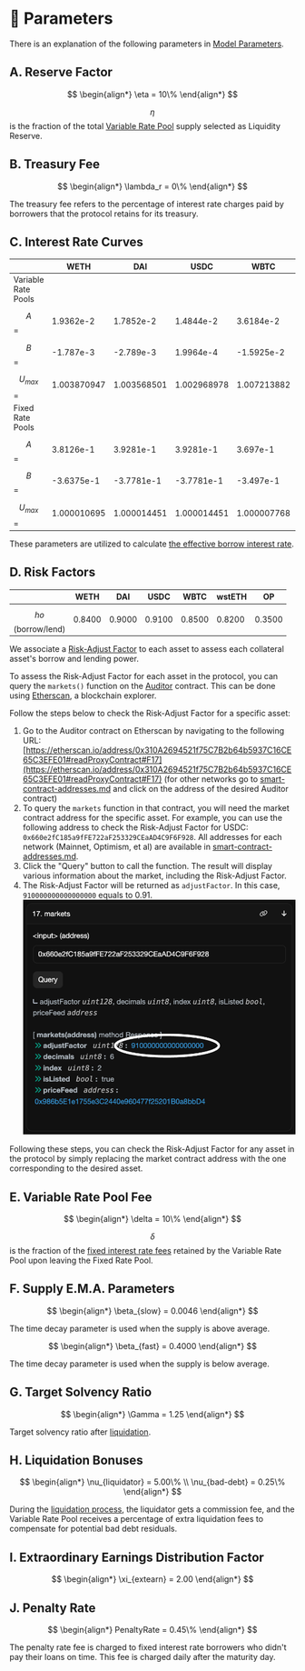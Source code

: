 # 🔢 Parameters

There is an explanation of the following parameters in [Model Parameters](../getting-started/math-paper.md#model-parameters).

## A. Reserve Factor

$$
\begin{align*} \eta = 10\% \end{align*}
$$

$$\eta$$ is the fraction of the total [Variable Rate Pool](https://docs.exact.ly/getting-started/math-paper#3.-variable-rate-pool) supply selected as Liquidity Reserve.

## B. Treasury Fee

$$
\begin{align*} \lambda_r = 0\% \end{align*}
$$

The treasury fee refers to the percentage of interest rate charges paid by borrowers that the protocol retains for its treasury.



## C. Interest Rate Curves

|                     | WETH        | DAI         | USDC        | WBTC        | wstETH      | OP          |
| ------------------- | ----------- | ----------- | ----------- | ----------- | ----------- | ----------- |
| Variable Rate Pools |             |             |             |             |             |             |
| $$A$$ =             | 1.9362e-2   | 1.7852e-2   | 1.4844e-2   | 3.6184e-2   | 1.9362e-2   | 2.8487e-2   |
| $$B$$ =             | -1.787e-3   | -2.789e-3   | 1.9964e-4   | -1.5925e-2  | -1.787e-3   | -5.8259e-3  |
| $$U_{max}$$=        | 1.003870947 | 1.003568501 | 1.002968978 | 1.007213882 | 1.003870947 | 1.005690787 |
| Fixed Rate Pools    |             |             |             |             |             |             |
| $$A$$=              | 3.8126e-1   | 3.9281e-1   | 3.9281e-1   | 3.697e-1    | 3.8126e-1   | 3.5815e-1   |
| $$B$$=              | -3.6375e-1  | -3.7781e-1  | -3.7781e-1  | -3.497e-1   | -3.6375e-1  | -3.3564e-1  |
| $$U_{max}$$=        | 1.000010695 | 1.000014451 | 1.000014451 | 1.000007768 | 1.000010695 | 1.000005527 |

These parameters are utilized to calculate [the effective borrow interest rate](https://docs.exact.ly/getting-started/math-paper#4.1.2-the-effective-interest-rate-for-a-particular-loan).

## D. Risk Factors

|                     | WETH   | DAI    | USDC   | WBTC   | wstETH | OP     |
| ------------------- | ------ | ------ | ------ | ------ | ------ | ------ |
| $$ho$$(borrow/lend) | 0.8400 | 0.9000 | 0.9100 | 0.8500 | 0.8200 | 0.3500 |

We associate a [Risk-Adjust Factor](https://docs.exact.ly/getting-started/math-paper#6.-liquidations) to each asset to assess each collateral asset's borrow and lending power.

To assess the Risk-Adjust Factor for each asset in the protocol, you can query the `markets()` function on the [Auditor](protocol/auditor.md) contract. This can be done using [Etherscan](https://etherscan.io/), a blockchain explorer.

Follow the steps below to check the Risk-Adjust Factor for a specific asset:

1. Go to the Auditor contract on Etherscan by navigating to the following URL: [https://etherscan.io/address/0x310A2694521f75C7B2b64b5937C16CE65C3EFE01#readProxyContract#F17](https://etherscan.io/address/0x310A2694521f75C7B2b64b5937C16CE65C3EFE01#readProxyContract#F17) (for other networks go to [smart-contract-addresses.md](smart-contract-addresses.md "mention") and click on the address of the desired Auditor contract)
2. To query the `markets` function in that contract, you will need the market contract address for the specific asset. For example, you can use the following address to check the Risk-Adjust Factor for USDC: `0x660e2fC185a9fFE722aF253329CEaAD4C9F6F928`. All addresses for each network (Mainnet, Optimism, et al) are available in [smart-contract-addresses.md](smart-contract-addresses.md "mention").
3. Click the "Query" button to call the function. The result will display various information about the market, including the Risk-Adjust Factor.
4. The Risk-Adjust Factor will be returned as `adjustFactor`. In this case, `910000000000000000` equals to 0.91.\
   ![](<../.gitbook/assets/image (2).png>)

Following these steps, you can check the Risk-Adjust Factor for any asset in the protocol by simply replacing the market contract address with the one corresponding to the desired asset.

## E. Variable Rate Pool Fee

$$
\begin{align*} \delta = 10\% \end{align*}
$$

$$\delta$$ is the fraction of the [fixed interest rate fees](https://docs.exact.ly/getting-started/math-paper#4.2.1-supply-interest-rate) retained by the Variable Rate Pool upon leaving the Fixed Rate Pool.

## F. Supply E.M.A. Parameters

$$
\begin{align*} \beta_{slow} = 0.0046 \end{align*}
$$

The time decay parameter is used when the supply is above average.

$$
\begin{align*} \beta_{fast} = 0.4000 \end{align*}
$$

The time decay parameter is used when the supply is below average.

## G. Target Solvency Ratio

$$
\begin{align*} \Gamma = 1.25 \end{align*}
$$

Target solvency ratio after [liquidation](https://docs.exact.ly/getting-started/math-paper#6.-liquidations).

## H. Liquidation Bonuses

$$
\begin{align*} \nu_{liquidator} = 5.00\% \\ \nu_{bad-debt} = 0.25\% \end{align*}
$$

During the [liquidation process](https://docs.exact.ly/getting-started/math-paper#6.-liquidations), the liquidator gets a commission fee, and the Variable Rate Pool receives a percentage of extra liquidation fees to compensate for potential bad debt residuals.

## I. Extraordinary Earnings Distribution Factor

$$
\begin{align*} \xi_{extearn} = 2.00 \end{align*}
$$

## J. Penalty Rate

$$
\begin{align*} PenaltyRate = 0.45\% \end{align*}
$$

The penalty rate fee is charged to fixed interest rate borrowers who didn't pay their loans on time. This fee is charged daily after the maturity day.
